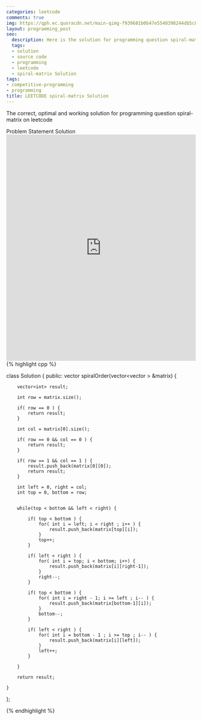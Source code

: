 ```yaml
---
categories: leetcode
comments: true
img: https://qph.ec.quoracdn.net/main-qimg-f939681b0b47e5540398244db5c8966f?convert_to_webp=true
layout: programming_post
seo:
  description: Here is the solution for programming question spiral-matrix on leetcode
  tags:
  - solution
  - source code
  - programming
  - leetcode
  - spiral-matrix Solution
tags:
- competitive-programming
- programming
title: LEETCODE spiral-matrix Solution
---
```

The correct, optimal and working solution for programming question spiral-matrix on leetcode

<div class="ui secondary pointing large menu">
  <a class="grey item" data-tab="problem-statement">
    Problem Statement
  </a>
  <a class="active item grey" data-tab="solution">
    Solution
  </a>
</div>
<div class="ui bottom attached tab" data-tab="problem-statement">
    <iframe src="https://leetcode.com/problems/spiral-matrix/" width="100%" height="600px" style="overflow: scroll; border: none;"></iframe>
</div>
<div class="ui bottom attached active tab" data-tab="solution">
{% highlight cpp %}

class Solution {
public:
    vector<int> spiralOrder(vector<vector<int> > &matrix) {
        
        vector<int> result;
        
        int row = matrix.size();
        
        if( row == 0 ) {
            return result;
        }
        
        int col = matrix[0].size();
        
        if( row == 0 && col == 0 ) {
            return result;
        }
        
        if( row == 1 && col == 1 ) {
            result.push_back(matrix[0][0]);
            return result;
        }
        
        int left = 0, right = col;
        int top = 0, bottom = row;
        
        
        while(top < bottom && left < right) {
            
            if( top < bottom ) {
                for( int i = left; i < right ; i++ ) {
                    result.push_back(matrix[top][i]);
                }
                top++;
            }
            
            if( left < right ) {
                for( int i = top; i < bottom; i++) {
                    result.push_back(matrix[i][right-1]);
                }
                right--;
            }
            
            if( top < bottom ) {
                for( int i = right - 1; i >= left ; i-- ) {
                    result.push_back(matrix[bottom-1][i]);
                }
                bottom--;
            }
            
            if( left < right ) {
                for( int i = bottom - 1 ; i >= top ; i-- ) {
                    result.push_back(matrix[i][left]);
                }
                left++;
            }
            
        }
        
        return result;
        
    }
};

{% endhighlight %}
</div>
